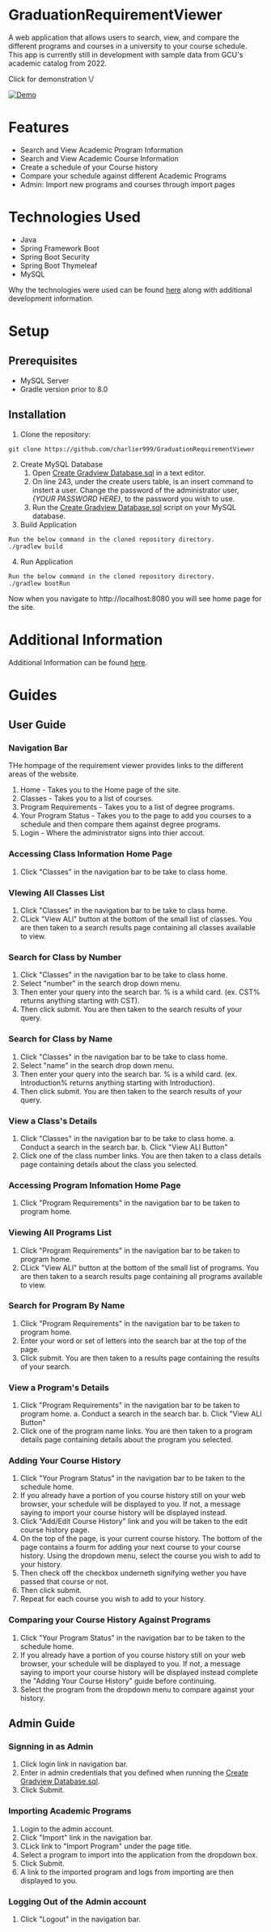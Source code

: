 # GraduationRequirementViewer
A web application that allows users to search, view, and compare the different programs and courses in a university to your course schedule. This app is currently still in development with sample data from GCU's academic catalog from 2022. 

Click for demonstration \\/

[![Demo](https://img.youtube.com/vi/ohuQ9Zoh8X0/hqdefault.jpg)](https://youtu.be/ohuQ9Zoh8X0)

# Features
- Search and View Academic Program Information
- Search and View Academic Course Information
- Create a schedule of your Course history
- Compare your schedule against different Academic Programs
- Admin: Import new programs and courses through import pages

# Technologies Used
- Java
- Spring Framework Boot
- Spring Boot Security
- Spring Boot Thymeleaf
- MySQL

Why the technologies were used can be found [here](/README/CapstoneDetails.md) along with additional development information.

# Setup
## Prerequisites
- MySQL Server
- Gradle version prior to 8.0

## Installation
1. Clone the repository:
```
git clone https://github.com/charlier999/GraduationRequirementViewer
```
2. Create MySQL Database
    1. Open [Create Gradview Database.sql](/Create%20Gradview%20Database.sql) in a text editor.
    2. On line 243, under the create users table, is an insert command to instert a user. Change the password of the administrator user, *{YOUR PASSWORD HERE}*, to the password you wish to use.
    3. Run the [Create Gradview Database.sql](/Create%20Gradview%20Database.sql) script on your MySQL database.
3. Build Application
```
Run the below command in the cloned repository directory.
./gradlew build
```
4. Run Application
```
Run the below command in the cloned repository directory.
./gradlew bootRun
```
Now when you navigate to http://localhost:8080 you will see home page for the site.


# Additional Information
Additional Information can be found [here](/README/CapstoneDetails.md).

# Guides

## User Guide

### Navigation Bar
THe hompage of the requirement viewer provides links to the different areas of the website.
1. Home - Takes you to the Home page of the site.
2. Classes - Takes you to a list of courses.
3. Program Requirements - Takes you to a list of degree programs.
4. Your Program Status - Takes you to the page to add you courses to a schedule and then compare them against degree programs.
5. Login - Where the administrator signs into thier accout.

### Accessing Class Information Home Page
1. Click "Classes" in the navigation bar to be take to class home.

### VIewing All Classes List
1. Click "Classes" in the navigation bar to be take to class home.
2. CLick "View ALl" button at the bottom of the small list of classes. You are then taken to a search results page containing all classes available to view.

### Search for Class by Number
1. Click "Classes" in the navigation bar to be take to class home.
2. Select "number" in the search drop down menu.
3. Then enter your query into the search bar. % is a whild card. (ex. CST% returns anything starting with CST).
4. Then click submit. You are then taken to the search results of your query.

### Search for Class by Name
1. Click "Classes" in the navigation bar to be take to class home.
2. Select "name" in the search drop down menu.
3. Then enter your query into the search bar. % is a whild card. (ex. Introduction% returns anything starting with Introduction).
4. Then click submit. You are then taken to the search results of your query.

### View a Class's Details
1. Click "Classes" in the navigation bar to be take to class home.
    a. Conduct a search in the search bar.
    b. Click "View ALl Button"
2. Click one of the class number links. You are then taken to a class details page containing details about the class you selected.

### Accessing Program Infomation Home Page
1. Click "Program Requirements" in the navigation bar to be taken to program home.

### Viewing All Programs List
1. Click "Program Requirements" in the navigation bar to be taken to program home.
2. CLick "View ALl" button at the bottom of the small list of programs. You are then taken to a search results page containing all programs available to view.

### Search for Program By Name
1. Click "Program Requirements" in the navigation bar to be taken to program home.
2. Enter your word or set of letters into the search bar at the top of the page.
3. Click submit. You are then taken to a results page containing the results of your search.

### View a Program's Details
1. Click "Program Requirements" in the navigation bar to be taken to program home.
    a. Conduct a search in the search bar.
    b. Click "View ALl Button"
2. Click one of the program name links. You are then taken to a program details page containing details about the program you selected.

### Adding Your Course History
1. Click "Your Program Status" in the navigation bar to be taken to the schedule home.
2. If you already have a portion of you course history still on your web browser, your schedule will be displayed to you. If not, a message saying to import your course history will be displayed instead.
3. Click "Add/Edit Course History" link and you will be taken to the edit course history page.
4. On the top of the page, is your current course history. The bottom of the page contains a fourm for adding your next course to your course history. Using the dropdown menu, select the course you wish to add to your history. 
5. Then check off the checkbox underneth signifying wether you have passed that course or not.
6. Then click submit.
7. Repeat for each course you wish to add to your history.
    
 ### Comparing your Course History Against Programs
1. Click "Your Program Status" in the navigation bar to be taken to the schedule home.
2. If you already have a portion of you course history still on your web browser, your schedule will be displayed to you. If not, a message saying to import your course history will be displayed instead complete the "Adding Your Course History" guide before continuing.
3. Select the program from the dropdown menu to compare against your history.

## Admin Guide
### Signning in as Admin
1. Click login link in navigation bar.
2. Enter in admin credentials that you defined when running the [Create Gradview Database.sql](/Create%20Gradview%20Database.sql).
3. Click Submit.

### Importing Academic Programs
1. Login to the admin account.
2. Click "Import" link in the navigation bar.
3. CLick link to "Import Program" under the page title.
4. Select a program to import into the application from the dropdown box.
5. Click Submit.
6. A link to the imported program and logs from importing are then displayed to you.
   
### Logging Out of the Admin account
1. Click "Logout" in the navigation bar.
